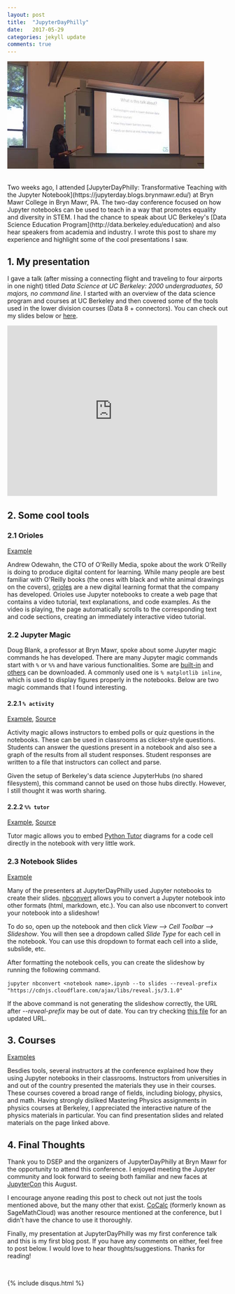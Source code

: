 ```yaml
---
layout: post
title:  "JupyterDayPhilly"
date:   2017-05-29
categories: jekyll update
comments: true
---
```


![presentation](/assets/images/JupyterDayPhilly.jpg)

<br>
Two weeks ago, I attended [JupyterDayPhilly: Transformative Teaching with the Jupyter Notebook](https://jupyterday.blogs.brynmawr.edu/) 
at Bryn Mawr College in Bryn Mawr, PA. The two-day conference focused on how Jupyter notebooks can be used to teach in a way that promotes equality and diversity in STEM. 
I had the chance to speak about UC Berkeley's [Data Science Education Program](http://data.berkeley.edu/education) 
and also hear speakers from academia and industry. 
I wrote this post to share my experience and highlight some of the cool presentations I saw.


## 1. My presentation

I gave a talk (after missing a connecting flight and traveling to four airports in one night) 
titled *Data Science at UC Berkeley: 2000 undergraduates, 50 majors, no command line*.
I started with an overview of the data science program and courses at UC Berkeley and then covered
some of the tools used in the lower division courses (Data 8 + connectors). 
You can check out my slides below or [here](https://docs.google.com/presentation/d/1oCKSRB_goWeRGpD1eWbGBGooM5Jla_0O573CdnwMo24/edit?usp=sharing). 

<iframe src="https://docs.google.com/presentation/d/1oCKSRB_goWeRGpD1eWbGBGooM5Jla_0O573CdnwMo24/embed?start=false&loop=false&delayms=3000" frameborder="0" width="480" height="389" allowfullscreen="true" mozallowfullscreen="true" webkitallowfullscreen="true"></iframe>

<br>

## 2. Some cool tools

### 2.1 Orioles

[Example](https://www.oreilly.com/learning/regex-golf-with-peter-norvig)

Andrew Odewahn, the CTO of O'Reilly Media, spoke about the work O'Reilly is doing to produce 
digital content for learning. While many people are best familiar with O'Reilly books 
(the ones with black and white animal drawings on the covers), 
[orioles](https://www.safaribooksonline.com/oriole/) are a new digital learning format that the company has developed. 
Orioles use Jupyter notebooks to create a web page that contains a video tutorial, text explanations, and code examples. 
As the video is playing, the page automatically scrolls to the corresponding text and code sections, 
creating an immediately interactive video tutorial.

### 2.2 Jupyter Magic

Doug Blank, a professor at Bryn Mawr, spoke about some Jupyter magic commands he has developed. 
There are many Jupyter magic commands start with `%` or `%%` and have various functionalities.
Some are [built-in](http://ipython.readthedocs.io/en/stable/interactive/magics.html) 
and [others](https://github.com/Calysto/metakernel/tree/master/metakernel/magics) can be downloaded. 
A commonly used one is `% matplotlib inline`, which is used to display figures properly in the notebooks. 
Below are two magic commands that I found interesting.

#### 2.2.1 `% activity`

[Example](https://athena.brynmawr.edu/jupyter/hub/dblank/public/Activity%20Magic.ipynb), 
[Source](https://github.com/Calysto/metakernel/blob/master/metakernel/magics/activity_magic.py)

Activity magic allows instructors to embed polls or quiz questions in the notebooks. 
These can be used in classrooms as clicker-style questions.
Students can answer the questions present in a notebook and also see a graph of the results from 
all student responses. Student responses are written to a file that instructors can collect and parse.

Given the setup of  Berkeley's data science JupyterHubs (no shared filesystem), this command cannot 
be used on those hubs directly. However, I still thought it was worth sharing.

#### 2.2.2 `%% tutor`

[Example](https://athena.brynmawr.edu/jupyter/hub/dblank/public/Examples/Tutor%20Magic%20in%20IPython.ipynb), 
[Source](https://github.com/Calysto/metakernel/blob/master/metakernel/magics/tutor_magic.py)

Tutor magic allows you to embed [Python Tutor](http://www.pythontutor.com/) diagrams for a code cell 
directly in the notebook with very little work.
 

### 2.3 Notebook Slides

[Example](http://www.slideviper.oquanta.info/tutorial/slideshow_tutorial_slides.html#/)

Many of the presenters at JupyterDayPhilly used Jupyter notebooks to create their slides. 
[nbconvert](https://github.com/jupyter/nbconvert) allows you to convert a Jupyter notebook into other formats (html, markdown, etc.).
You can also use nbconvert to convert your notebook into a slideshow!

To do so, open up the notebook and then click *View –> Cell Toolbar –> Slideshow*. 
You will then see a dropdown called *Slide Type* for each cell in the notebook.
You can use this dropdown to format each cell into a slide, subslide, etc. 

After formatting the notebook cells, you can create the slideshow by running the following command. 

```
jupyter nbconvert <notebook name>.ipynb --to slides --reveal-prefix "https://cdnjs.cloudflare.com/ajax/libs/reveal.js/3.1.0"
```

If the above command is not generating the slideshow correctly, the URL after *--reveal-prefix* may be out of date. 
You can try checking [this file](https://github.com/jupyter/nbconvert/blob/master/nbconvert/postprocessors/serve.py) for an updated URL.

## 3. Courses

[Examples](https://jupyterday.blogs.brynmawr.edu/schedule/)

Besdies tools, several instructors at the conference explained how they using Jupyter notebooks in their classrooms. 
Instructors from universities in and out of the country presented the materials they use in their courses. 
These courses covered a broad range of fields, including biology, physics, and math. 
Having strongly disliked Mastering Physics assignments in physics courses at Berkeley,
I appreciated the interactive nature of the physics materials in particular. You can find presentation slides
and related materials on the page linked above.

## 4. Final Thoughts

Thank you to DSEP and the organizers of JupyterDayPhilly at Bryn Mawr for the opportunity to attend this conference.
I enjoyed meeting the Jupyter community and look forward to seeing both familiar and new faces at 
[JupyterCon](https://conferences.oreilly.com/jupyter/jup-ny) this August.

I encourage anyone reading this post to check out not just the tools mentioned above, 
but the many other that exist. [CoCalc]() (formerly known as SageMathCloud) was another resource 
mentioned at the conference, but I didn't have the chance to use it thoroughly.

Finally, my presentation at JupyterDayPhilly was my first conference talk and this is my first blog post. 
If you have any comments on either, feel free to post below.
I would love to hear thoughts/suggestions. Thanks for reading!

<br>

{% include disqus.html %}